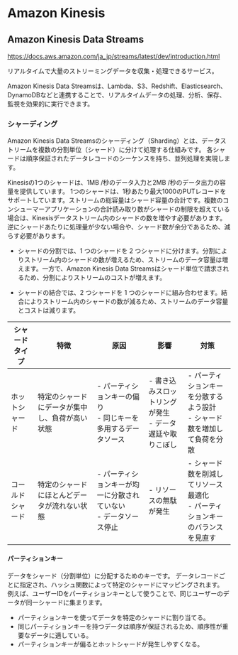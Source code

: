 # Amazon Kinesis

## Amazon Kinesis Data Streams

https://docs.aws.amazon.com/ja_jp/streams/latest/dev/introduction.html

リアルタイムで大量のストリーミングデータを収集・処理できるサービス。

Amazon Kinesis Data Streamsは、Lambda、S3、Redshift、Elasticsearch、DynamoDBなどと連携することで、リアルタイムデータの処理、分析、保存、監視を効果的に実行できます。

### シャーディング

Amazon Kinesis Data Streamsのシャーディング（Sharding）とは、データストリームを複数の分割単位（シャード）に分けて処理する仕組みです。
各シャードは順序保証されたデータレコードのシーケンスを持ち、並列処理を実現します。

Kinesisの1つのシャードは、1MB /秒のデータ入力と2MB /秒のデータ出力の容量を提供しています。 1つのシャードは、1秒あたり最大1000のPUTレコードをサポートしています。ストリームの総容量はシャード容量の合計です。複数のコンシューマーアプリケーションの合計読み取り数がシャードの制限を超えている場合は、Kinesisデータストリーム内のシャードの数を増やす必要があります。逆にシャードあたりに処理量が少ない場合や、シャード数が余分であるため、減らす必要があります。

- シャードの分割では、1 つのシャードを 2 つシャードに分けます。分割によりストリーム内のシャードの数が増えるため、ストリームのデータ容量は増えます。一方で、Amazon Kinesis Data Streamsはシャード単位で請求されるため、分割によりストリームのコストが増えます。

- シャードの結合では、2 つシャードを 1 つのシャードに組み合わせます。結合によりストリーム内のシャードの数が減るため、ストリームのデータ容量 とコストは減ります。

| シャードタイプ     | 特徴                                          | 原因                                                     | 影響                                            | 対策                                                                                       |
|-----------------|----------------------------------------------|----------------------------------------------------------|-------------------------------------------------|---------------------------------------------------------------------------------------------|
| ホットシャード    | 特定のシャードにデータが集中し、負荷が高い状態 | - パーティションキーの偏り<br>- 同じキーを多用するデータソース | - 書き込みスロットリングが発生<br>- データ遅延や取りこぼし | - パーティションキーを分散するよう設計<br>- シャード数を増加して負荷を分散                   |
| コールドシャード  | 特定のシャードにほとんどデータが流れない状態    | - パーティションキーが均一に分散されていない<br>- データソース停止 | - リソースの無駄が発生                            | - シャード数を削減してリソース最適化<br>- パーティションキーのバランスを見直す                 |

#### パーティションキー

データをシャード（分割単位）に分配するためのキーです。
データレコードごとに指定され、ハッシュ関数によって特定のシャードにマッピングされます。
例えば、ユーザーIDをパーティションキーとして使うことで、同じユーザーのデータが同一シャードに集まります。

- パーティションキーを使ってデータを特定のシャードに割り当てる。
- 同じパーティションキーを持つデータは順序が保証されるため、順序性が重要なデータに適している。
- パーティションキーが偏るとホットシャードが発生しやすくなる。
